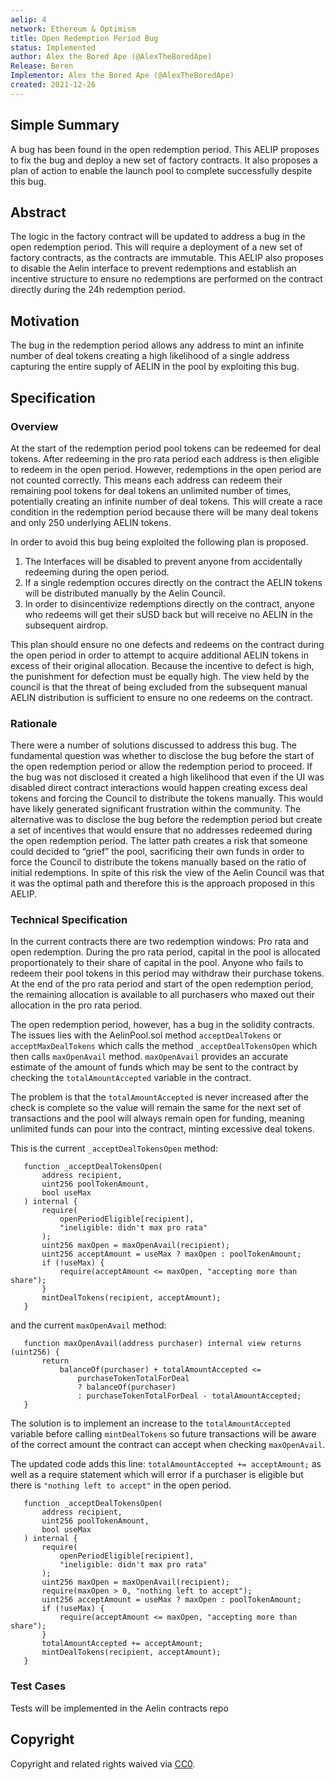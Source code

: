 ```yaml
---
aelip: 4
network: Ethereum & Optimism
title: Open Redemption Period Bug
status: Implemented
author: Alex the Bored Ape (@AlexTheBoredApe)
Release: Beren
Implementor: Alex the Bored Ape (@AlexTheBoredApe)
created: 2021-12-26
---
```


## Simple Summary

<!--"If you can't explain it simply, you don't understand it well enough." Simply describe the outcome the proposed changes intends to achieve. This should be non-technical and accessible to a casual community member.-->

A bug has been found in the open redemption period. This AELIP proposes to fix the bug and deploy a new set of factory contracts. It also proposes a plan of action to enable the launch pool to complete successfully despite this bug.

## Abstract

<!--A short (~200 word) description of the proposed change, the abstract should clearly describe the proposed change. This is what *will* be done if the AELIP is implemented, not *why* it should be done or *how* it will be done. If the AELIP proposes deploying a new contract, write, "we propose to deploy a new contract that will do x".-->

The logic in the factory contract will be updated to address a bug in the open redemption period. This will require a deployment of a new set of factory contracts, as the contracts are immutable. This AELIP also proposes to disable the Aelin interface to prevent redemptions and establish an incentive structure to ensure no redemptions are performed on the contract directly during the 24h redemption period.

## Motivation

<!--This is the problem statement. This is the *why* of the AELIP. It should clearly explain *why* the current state of the protocol is inadequate.  It is critical that you explain *why* the change is needed, if the AELIP proposes changing how something is calculated, you must address *why* the current calculation is inaccurate or wrong. This is not the place to describe how the AELIP will address the issue!-->

The bug in the redemption period allows any address to mint an infinite number of deal tokens creating a high likelihood of a single address capturing the entire supply of AELIN in the pool by exploiting this bug.

## Specification

<!--The specification should describe the syntax and semantics of any new feature, there are five sections
1. Overview
2. Rationale
3. Technical Specification
4. Test Cases
5. Configurable Values
-->

### Overview

<!--This is a high-level overview of *how* the AELIP will solve the problem. The overview should clearly describe how the new feature will be implemented.-->

At the start of the redemption period pool tokens can be redeemed for deal tokens. After redeeming in the pro rata period each address is then eligible to redeem in the open period. However, redemptions in the open period are not counted correctly. This means each address can redeem their remaining pool tokens for deal tokens an unlimited number of times, potentially creating an infinite number of deal tokens. This will create a race condition in the redemption period because there will be many deal tokens and only 250 underlying AELIN tokens.

In order to avoid this bug being exploited the following plan is proposed.

1. The Interfaces will be disabled to prevent anyone from accidentally redeeming during the open period.
2. If a single redemption occures directly on the contract the AELIN tokens will be distributed manually by the Aelin Council.
3. In order to disincentivize redemptions directly on the contract, anyone who redeems will get their sUSD back but will receive no AELIN in the subsequent airdrop.

This plan should ensure no one defects and redeems on the contract during the open period in order to attempt to acquire additional AELIN tokens in excess of their original allocation. Because the incentive to defect is high, the punishment for defection must be equally high. The view held by the council is that the threat of being excluded from the subsequent manual AELIN distribution is sufficient to ensure no one redeems on the contract.

### Rationale

<!--This is where you explain the reasoning behind how you propose to solve the problem. Why did you propose to implement the change in this way, what were the considerations and trade-offs. The rationale fleshes out what motivated the design and why particular design decisions were made. It should describe alternate designs that were considered and related work. The rationale may also provide evidence of consensus within the community, and should discuss important objections or concerns raised during discussion.-->

There were a number of solutions discussed to address this bug. The fundamental question was whether to disclose the bug before the start of the open redemption period or allow the redemption period to proceed. If the bug was not disclosed it created a high likelihood that even if the UI was disabled direct contract interactions would happen creating excess deal tokens and forcing the Council to distribute the tokens manually. This would have likely generated significant frustration within the community. The alternative was to disclose the bug before the redemption period but create a set of incentives that would ensure that no addresses redeemed during the open redemption period. The latter path creates a risk that someone could decided to “grief” the pool, sacrificing their own funds in order to force the Council to distribute the tokens manually based on the ratio of initial redemptions. In spite of this risk the view of the Aelin Council was that it was the optimal path and therefore this is the approach proposed in this AELIP.

### Technical Specification

<!--The technical specification should outline the public API of the changes proposed. That is, changes to any of the interfaces Synthetix currently exposes or the creations of new ones.-->

In the current contracts there are two redemption windows: Pro rata and open redemption. During the pro rata period, capital in the pool is allocated proportionately to their share of capital in the pool. Anyone who fails to redeem their pool tokens in this period may withdraw their purchase tokens. At the end of the pro rata period and start of the open redemption period, the remaining allocation is available to all purchasers who maxed out their allocation in the pro rata period.

The open redemption period, however, has a bug in the solidity contracts. The issues lies with the AelinPool.sol method `acceptDealTokens` or `acceptMaxDealTokens` which calls the method `_acceptDealTokensOpen` which then calls `maxOpenAvail` method. `maxOpenAvail` provides an accurate estimate of the amount of funds which may be sent to the contract by checking the `totalAmountAccepted` variable in the contract.

The problem is that the `totalAmountAccepted` is never increased after the check is complete so the value will remain the same for the next set of transactions and the pool will always remain open for funding, meaning unlimited funds can pour into the contract, minting excessive deal tokens.

This is the current `_acceptDealTokensOpen` method:

```
   function _acceptDealTokensOpen(
       address recipient,
       uint256 poolTokenAmount,
       bool useMax
   ) internal {
       require(
           openPeriodEligible[recipient],
           "ineligible: didn't max pro rata"
       );
       uint256 maxOpen = maxOpenAvail(recipient);
       uint256 acceptAmount = useMax ? maxOpen : poolTokenAmount;
       if (!useMax) {
           require(acceptAmount <= maxOpen, "accepting more than share");
       }
       mintDealTokens(recipient, acceptAmount);
   }
```

and the current `maxOpenAvail` method:

```
   function maxOpenAvail(address purchaser) internal view returns (uint256) {
       return
           balanceOf(purchaser) + totalAmountAccepted <=
               purchaseTokenTotalForDeal
               ? balanceOf(purchaser)
               : purchaseTokenTotalForDeal - totalAmountAccepted;
   }
```

The solution is to implement an increase to the `totalAmountAccepted` variable before calling `mintDealTokens` so future transactions will be aware of the correct amount the contract can accept when checking `maxOpenAvail`.

The updated code adds this line: `totalAmountAccepted += acceptAmount;` as well as a require statement which will error if a purchaser is eligible but there is `"nothing left to accept"` in the open period.

```
   function _acceptDealTokensOpen(
       address recipient,
       uint256 poolTokenAmount,
       bool useMax
   ) internal {
       require(
           openPeriodEligible[recipient],
           "ineligible: didn't max pro rata"
       );
       uint256 maxOpen = maxOpenAvail(recipient);
       require(maxOpen > 0, "nothing left to accept");
       uint256 acceptAmount = useMax ? maxOpen : poolTokenAmount;
       if (!useMax) {
           require(acceptAmount <= maxOpen, "accepting more than share");
       }
       totalAmountAccepted += acceptAmount;
       mintDealTokens(recipient, acceptAmount);
   }
```

### Test Cases

<!--Test cases for an implementation are mandatory for AELIPs but can be included with the implementation..-->

Tests will be implemented in the Aelin contracts repo

## Copyright

Copyright and related rights waived via [CC0](https://creativecommons.org/publicdomain/zero/1.0/).

